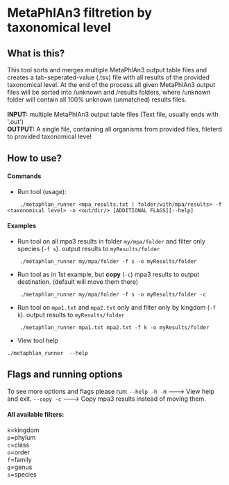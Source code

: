 MetaPhlAn3 filtretion by taxonomical level
==========================================
What is this?
-------------
This tool sorts and merges multiple MetaPhlAn3 output table files and creates a tab-seperated-value (.tsv) file with all results of the provided taxonomical level.
At the end of the process all given MetaPhlAn3 output files will be sorted into /unknown and /results folders, where /unknown folder will contain all 100% unknown (unmatched) results files.<br><br>
**INPUT:** multiple MetaPhlAn3 output table files (Text file, usually ends with '.out')<br>
**OUTPUT:** A single file, containing all organisms from provided files, fileterd to provided taxonomical level

How to use?
-----------
#### Commands
* Run tool (usage):
```
    ./metaphlan_runner <mpa_results.txt | folder/with/mpa/results> -f <taxonomical level> -o <out/dir/> [ADDITIONAL FLAGS][--help]
```
#### Examples
* Run tool on all mpa3 results in folder `my/mpa/folder` and filter only species (`-f s`). output results to `myResults/folder`
```
    ./metaphlan_runner my/mpa/folder -f s -o myResults/folder
```
* Run tool as in 1st example, but __copy__ (`-c`) mpa3 results to output destination. (default will move them there)
```
    ./metaphlan_runner my/mpa/folder -f s -o myResults/folder -c
```
* Run tool on `mpa1.txt` and `mpa2.txt` only and filter only by kingdom (`-f k`). output results to `myResults/folder`
```
    ./metaphlan_runner mpa1.txt mpa2.txt -f k -o myResults/folder
```
* View tool help
```
./metaphlan_runner  --help
```

Flags and running options
-------------------------
To see more options and flags please run:
`--help -h -H`  ---> View help and exit.
`--copy -c`     ---> Copy mpa3 results instead of moving them.
<br>
#### All available filters:
`k`=kingdom <br>
`p`=phylum<br>
`c`=class<br>
`o`=order<br>
`f`=family<br>
`g`=genus<br>
`s`=species
